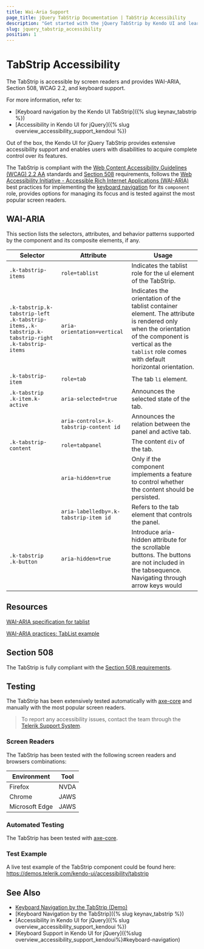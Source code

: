 ```yaml
---
title: Wai-Aria Support
page_title: jQuery TabStrip Documentation | TabStrip Accessibility
description: "Get started with the jQuery TabStrip by Kendo UI and learn about its accessibility support for WAI-ARIA, Section 508, and WCAG 2.2."
slug: jquery_tabstrip_accessibility
position: 1
---
```


# TabStrip Accessibility

The TabStrip is accessible by screen readers and provides WAI-ARIA, Section 508, WCAG 2.2, and keyboard support.

 For more information, refer to:
* [Keyboard navigation by the Kendo UI TabStrip]({% slug keynav_tabstrip %})
* [Accessibility in Kendo UI for jQuery]({% slug overview_accessibility_support_kendoui %})




Out of the box, the Kendo UI for jQuery TabStrip provides extensive accessibility support and enables users with disabilities to acquire complete control over its features.


The TabStrip is compliant with the [Web Content Accessibility Guidelines (WCAG) 2.2 AA](https://www.w3.org/TR/WCAG22/) standards and [Section 508](https://www.section508.gov/) requirements, follows the [Web Accessibility Initiative - Accessible Rich Internet Applications (WAI-ARIA)](https://www.w3.org/WAI/ARIA/apg/) best practices for implementing the [keyboard navigation](#keyboard-navigation) for its `component` role, provides options for managing its focus and is tested against the most popular screen readers.

## WAI-ARIA


This section lists the selectors, attributes, and behavior patterns supported by the component and its composite elements, if any.

| Selector | Attribute | Usage |
| -------- | --------- | ----- |
| `.k-tabstrip-items` | `role=tablist` | Indicates the tablist role for the ul element of the TabStrip. |
| `.k-tabstrip.k-tabstrip-left .k-tabstrip-items,.k-tabstrip.k-tabstrip-right .k-tabstrip-items` | `aria-orientation=vertical` | Indicates the orientation of the tablist container element. The attribute is rendered only when the orientation of the component is vertical as the `tablist` role comes with default horizontal orientation. |
| `.k-tabstrip-item` | `role=tab` | The tab `li` element. |
| `.k-tabstrip .k-item.k-active` | `aria-selected=true` | Announces the selected state of the tab. |
|  | `aria-controls=.k-tabstrip-content id` | Announces the relation between the panel and active tab. |
| `.k-tabstrip-content` | `role=tabpanel` | The content `div` of the tab. |
|  | `aria-hidden=true` | Only if the component implements a feature to control whether the content should be persisted. |
|  | `aria-labelledby=.k-tabstrip-item id` | Refers to the tab element that controls the panel. |
| `.k-tabstrip .k-button` | `aria-hidden=true` | Introduce aria-hidden attribute for the scrollable buttons. The buttons are not included in the tabsequence. Navigating through arrow keys would |

## Resources

[WAI-ARIA specification for tablist](https://www.w3.org/TR/wai-aria-1.2/#tablist)

[WAI-ARIA practices: TabList example](https://www.w3.org/WAI/ARIA/apg/example-index/tabs/tabs-automatic.html)

## Section 508


The TabStrip is fully compliant with the [Section 508 requirements](http://www.section508.gov/).

## Testing


The TabStrip has been extensively tested automatically with [axe-core](https://github.com/dequelabs/axe-core) and manually with the most popular screen readers.

> To report any accessibility issues, contact the team through the [Telerik Support System](https://www.telerik.com/account/support-center).

### Screen Readers


The TabStrip has been tested with the following screen readers and browsers combinations:

| Environment | Tool |
| ----------- | ---- |
| Firefox | NVDA |
| Chrome | JAWS |
| Microsoft Edge | JAWS |



### Automated Testing
The TabStrip has been tested with [axe-core](https://github.com/dequelabs/axe-core).
### Test Example
A live test example of the TabStrip component could be found here: https://demos.telerik.com/kendo-ui/accessibility/tabstrip
## See Also
* [Keyboard Navigation by the TabStrip (Demo)](https://demos.telerik.com/kendo-ui/tabstrip/keyboard-navigation)
* [Keyboard Navigation by the TabStrip]({% slug keynav_tabstrip %})
* [Accessibility in Kendo UI for jQuery]({% slug overview_accessibility_support_kendoui %})
* [Keyboard Support in Kendo UI for jQuery]({%slug overview_accessibility_support_kendoui%}#keyboard-navigation)